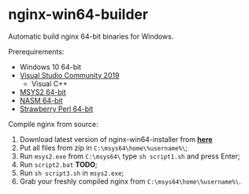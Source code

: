 # nginx-win64-builder
Automatic build nginx 64-bit binaries for Windows.

Prerequirements:
- Windows 10 64-bit
- [Visual Studio Community 2019](https://visualstudio.microsoft.com/thank-you-downloading-visual-studio/?sku=Community&rel=16)
  - Visual C++
- [MSYS2 64-bit](http://repo.msys2.org/distrib/x86_64/msys2-x86_64-20190524.exe)
- [NASM 64-bit](https://www.nasm.us/pub/nasm/releasebuilds/2.14.02/win64/nasm-2.14.02-installer-x64.exe)
- [Strawberry Perl 64-bit](http://strawberryperl.com/download/5.30.1.1/strawberry-perl-5.30.1.1-64bit.msi)

Compile nginx from source:
1. Download latest version of nginx-win64-installer from [**here**](https://github.com/cyberunknown/nginx-win64-builder/archive/master.zip)
2. Put all files from zip in `C:\msys64\home\%username%\`;
3. Run `msys2.exe` from `C:\msys64\` type `sh script1.sh` and press Enter;
4. Run `script2.bat` **TODO**;
5. Run `sh script3.sh` in `msys2.exe`;
6. Grab your freshly compiled nginx from `C:\msys64\home\%username%\`.